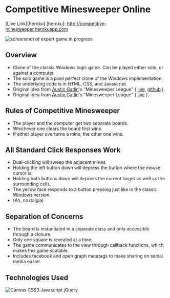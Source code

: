 # Competitive Minesweeper Online

[Live Link][heroku]
[heroku]: http://competitive-minesweeper.herokuapp.com

[preview]: https://github.com/zelaznik/minesweeper_js/blob/master/_readme/preview.png
![screenshot of expert game in progress][preview]

[gatlin]: https://www.github.com/aegatlin
[ms_league_live]: http://www.minesweeperleague.com
[ms_league_github]: https://github.com/aegatlin/minesweeper-league

## Overview
- Clone of the classic Windows logic game.  Can be played either solo, or against a computer.
- The solo game is a pixel perfect clone of the Windows implementation.
- The underlying code is in HTML, CSS, and Javascript.
- Original idea from [Austin Gatlin][gatlin]'s "Minesweeper League" ( [live][ms_league_live],  [github][ms_league_github] ).
- Original idea from [Austin Gatlin][gatlin]'s "Minesweeper League" ( <a href="http://www.minesweeperleague.com" target="_blank">live</a> ).

## Rules of Competitive Minesweeper
- The player and the computer get two separate boards.
- Whichever one clears the board first wins.
- If either player overturns a mine, the other one wins.

## All Standard Click Responses Work
- Dual-clicking will sweep the adjacent mines
- Holding the left button down will depress the button where the mouse cursor is.
- Holding both buttons down will depress the current target as well as the surrounding cells.
- The yellow face responds to a button pressing just like in the classic Windows version.
- (Ah, nostalgia)

## Separation of Concerns
- The board is instantiated in a separate class and only accessible through a closure.
- Only one square is revealed at a time.
- The game communicates to the view through callback functions, which makes this game scalable.
- Includes facebook and open graph metatags to make sharing on social media easier.

## Technologies Used
[technologies]: https://github.com/zelaznik/minesweeper_js/blob/master/_readme/technologies.png
![Canvas CSS3 Javascript jQuery][technologies]
